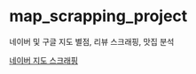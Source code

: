# map_scrapping_project
네이버 및 구글 지도 별점, 리뷰 스크래핑, 맛집 분석


[네이버 지도 스크래핑](https://github.com/hmii/map_scrapping_project/blob/master/naver_map_scrapping_selenium.ipynb)
